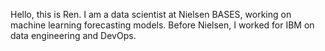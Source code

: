 Hello, this is Ren. I am a data scientist at Nielsen BASES, working on machine learning forecasting models. Before Nielsen, I worked for IBM on data engineering and DevOps.

